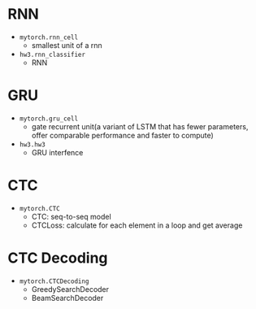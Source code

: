 # RNN
  - `mytorch.rnn_cell`
    - smallest unit of a rnn
  - `hw3.rnn_classifier`
    - RNN
# GRU
  - `mytorch.gru_cell`
    - gate recurrent unit(a variant of LSTM that has fewer parameters, offer comparable performance and faster to compute)
  - `hw3.hw3`
    - GRU interfence
# CTC
  - `mytorch.CTC`
    - CTC: seq-to-seq model
    - CTCLoss: calculate for each element in a loop and get average
# CTC Decoding
  - `mytorch.CTCDecoding`
    - GreedySearchDecoder
    - BeamSearchDecoder

       
